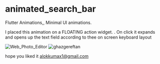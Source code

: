 # animated_search_bar

Flutter Animations,,
Minimal UI animations.

I placed this animation on a FLOATING action widget.
.
On click it expands and opens up the text field according to thee on screen keyboard layout


![Web_Photo_Editor](https://user-images.githubusercontent.com/59159355/97486223-265c7080-1981-11eb-95c1-1293f2da964e.jpg)
![ghazgereftan](https://user-images.githubusercontent.com/59159355/131292149-7a10b527-e111-410d-86aa-0e15b247c348.jpg)


hope you liked it alokkumax1@gmail.com
